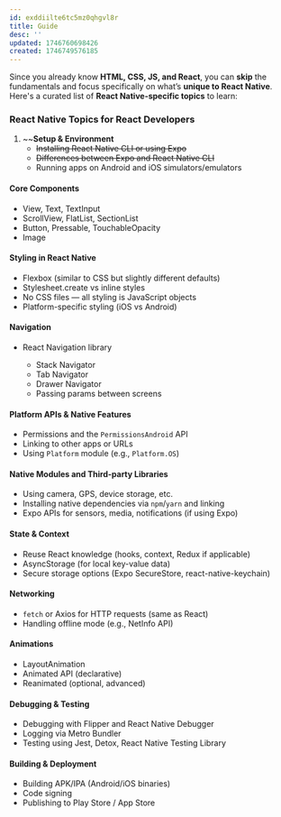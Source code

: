```yaml
---
id: exddiilte6tc5mz0qhgvl8r
title: Guide
desc: ''
updated: 1746760698426
created: 1746749576185
---
```


Since you already know **HTML, CSS, JS, and React**, you can **skip** the fundamentals and focus specifically on what’s **unique to React Native**. Here's a curated list of **React Native-specific topics** to learn:

### React Native Topics for React Developers

1. ~~**Setup & Environment**
    - ~~Installing React Native CLI or using Expo~~
    - ~~Differences between Expo and React Native CLI~~
    - Running apps on Android and iOS simulators/emulators

#### Core Components 

- View, Text, TextInput
- ScrollView, FlatList, SectionList
- Button, Pressable, TouchableOpacity
- Image

#### Styling in React Native

- Flexbox (similar to CSS but slightly different defaults)
- Stylesheet.create vs inline styles
- No CSS files — all styling is JavaScript objects
- Platform-specific styling (iOS vs Android)

#### Navigation

- React Navigation library

  - Stack Navigator
  - Tab Navigator
  - Drawer Navigator
  - Passing params between screens

#### Platform APIs & Native Features

- Permissions and the `PermissionsAndroid` API
- Linking to other apps or URLs
- Using `Platform` module (e.g., `Platform.OS`)

#### Native Modules and Third-party Libraries

- Using camera, GPS, device storage, etc.
- Installing native dependencies via `npm`/`yarn` and linking
- Expo APIs for sensors, media, notifications (if using Expo)

#### State & Context

- Reuse React knowledge (hooks, context, Redux if applicable)
- AsyncStorage (for local key-value data)
- Secure storage options (Expo SecureStore, react-native-keychain)

#### Networking

- `fetch` or Axios for HTTP requests (same as React)
- Handling offline mode (e.g., NetInfo API)

#### Animations

- LayoutAnimation
- Animated API (declarative)
- Reanimated (optional, advanced)

#### Debugging & Testing

- Debugging with Flipper and React Native Debugger
- Logging via Metro Bundler
- Testing using Jest, Detox, React Native Testing Library

#### Building & Deployment

- Building APK/IPA (Android/iOS binaries)
- Code signing
- Publishing to Play Store / App Store